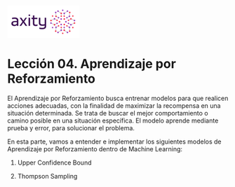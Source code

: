 ![png](imagenes/logotipo-axity-ppt.png)

# Lección 04. Aprendizaje por Reforzamiento

El Aprendizaje por Reforzamiento busca entrenar modelos para que realicen acciones adecuadas, con la finalidad de maximizar la recompensa en una situación determinada. Se trata de buscar el mejor comportamiento o camino posible en una situación específica. El modelo aprende mediante prueba y error, para solucionar el problema.  

En esta parte, vamos a entender e implementar los siguientes modelos de Aprendizaje por Reforzamiento dentro de Machine Learning:

1. Upper Confidence Bound

2. Thompson Sampling